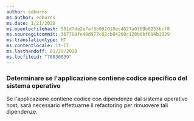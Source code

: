 ```yaml
---
author: edburns
ms.author: edburns
ms.date: 1/21/2020
ms.openlocfilehash: 501d7da2e7af8b092018ec4827a0169b0253bcf8
ms.sourcegitcommit: 367780fe48d977c82cb84208c128b0bf694b1029
ms.translationtype: HT
ms.contentlocale: it-IT
ms.lasthandoff: 01/29/2020
ms.locfileid: "76830839"
---
```

### <a name="determine-whether-your-application-contains-os-specific-code"></a>Determinare se l'applicazione contiene codice specifico del sistema operativo

Se l'applicazione contiene codice con dipendenze dal sistema operativo host, sarà necessario effettuarne il refactoring per rimuovere tali dipendenze.
